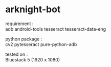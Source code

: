 # arknight-bot
requirement :  
adb android-tools tesseract tesseract-data-eng

python package :  
cv2 pytesseract pure-python-adb

tested on :  
Bluestack 5 (1920 x 1080)
